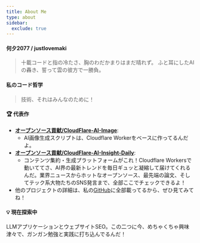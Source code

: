 ```yaml
---
title: About Me
type: about
sidebar:
  exclude: true
---
```

#### 何夕2077 / justlovemaki

> 十載コードと指の冷たさ、胸のわだかまりはまだ晴れず。
> ふと耳にしたAIの轟き、誓って雲の彼方で一勝負。

#### 私のコード哲学

> 技術、それはみんなのために！

#### 🏆 代表作

*   **[オープンソース貢献/CloudFlare-AI-Image](https://github.com/justlovemaki/CloudFlare-AI-Image)**:
    *   AI画像生成スクリプトは、Cloudflare Workerをベースに作ってるんだよ。
*   **[オープンソース貢献/CloudFlare-AI-Insight-Daily](https://github.com/justlovemaki/CloudFlare-AI-Insight-Daily)**:
    *   コンテンツ集約・生成プラットフォームがこれ！Cloudflare Workersで動いててさ、AI界の最新トレンドを毎日ギュッと凝縮して届けてくれるんだ。業界ニュースからホットなオープンソース、最先端の論文、そしてテック系大物たちのSNS発言まで、全部ここでチェックできるよ！
*   他のプロジェクトの詳細は、私の[GitHub](https://github.com/justlovemaki)に全部載ってるから、ぜひ見てみてね！

#### 💡 現在探索中

LLMアプリケーションとウェブサイトSEO。この二つに今、めちゃくちゃ興味津々で、ガンガン勉強と実践に打ち込んでるんだ！